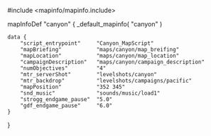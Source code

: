 
#include <mapinfo/mapinfo.include>

mapInfoDef "canyon" {
	_default_mapinfo( "canyon" )

	data {
		"script_entrypoint"		"Canyon_MapScript"
		"mapBriefing"			"maps/canyon/map_breifing"
		"mapLocation"			"maps/canyon/map_location"
		"campaignDescription"	"maps/canyon/campaign_description"
		"numObjectives"			"4"
		"mtr_serverShot"		"levelshots/canyon"
		"mtr_backdrop"			"levelshots/campaigns/pacific"		
		"mapPosition"			"352 345"
		"snd_music"				"sounds/music/load1"
		"strogg_endgame_pause"	"5.0"
		"gdf_endgame_pause"		"6.0"
	}
}